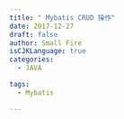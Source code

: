 ```yaml
---
title: " Mybatis CRUD 操作"
date: 2017-12-27
draft: false
author: Small Fire
isCJKLanguage: true
categories: 
  - JAVA

tags: 
  - Mybatis

---
```


